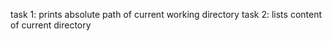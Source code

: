 task 1: prints absolute path of current working directory
task 2: lists content of current directory
